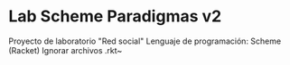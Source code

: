 # Lab Scheme Paradigmas v2
Proyecto de laboratorio "Red social"
Lenguaje de programación: Scheme (Racket)
Ignorar archivos .rkt~
